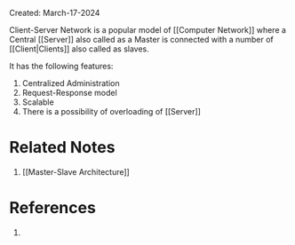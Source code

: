 Created: March-17-2024

Client-Server Network is a popular model of [[Computer Network]] where a Central [[Server]] also called as a Master is connected with a number of [[Client|Clients]] also called as slaves.

It has the following features:

1. Centralized Administration
2. Request-Response model
3. Scalable
4. There is a possibility of overloading of [[Server]]
# Related Notes

1. [[Master-Slave Architecture]]
# References

1. 
